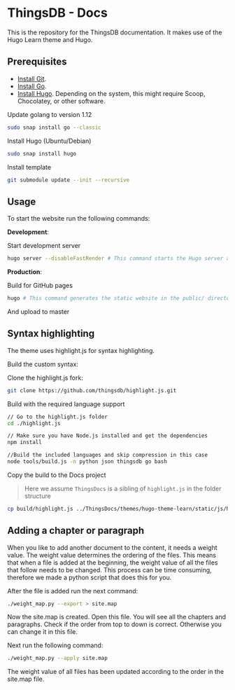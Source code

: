 # ThingsDB - Docs

This is the repository for the ThingsDB documentation. It makes use of the Hugo Learn theme and Hugo.

## Prerequisites

- [Install Git](https://git-scm.com/downloads).
- [Install Go](https://golang.org/doc/install).
- [Install Hugo](https://gohugo.io/getting-started/installing/). Depending on the system, this might require Scoop, Chocolatey, or other software.

Update golang to version 1.12

```bash
sudo snap install go --classic
```

Install Hugo (Ubuntu/Debian)

```bash
sudo snap install hugo
```

Install template

```bash
git submodule update --init --recursive
```

## Usage

To start the website run the following commands:

**Development**:

Start development server

```bash
hugo server --disableFastRender # This command starts the Hugo server and watches the site directory for changes.
```

**Production**:

Build for GitHub pages

```bash
hugo # This command generates the static website in the public/ directory. If you do not have a site, then it gives errors about missing layout files.
```

And upload to master

## Syntax highlighting

The theme uses highlight.js for syntax highlighting.

Build the custom syntax:

Clone the highlight.js fork:

```bash
git clone https://github.com/thingsdb/highlight.js.git
```

Build with the required language support

```bash
// Go to the highlight.js folder
cd ./highlight.js

// Make sure you have Node.js installed and get the dependencies
npm install

//Build the included languages and skip compression in this case
node tools/build.js -n python json thingsdb go bash
```

Copy the build to the Docs project

> Here we assume `ThingsDocs` is a sibling of `highlight.js` in the folder structure

```bash
cp build/highlight.js ../ThingsDocs/themes/hugo-theme-learn/static/js/highlight.pack.js
```

## Adding a chapter or paragraph

When you like to add another document to the content, it needs a weight value. The weight value determines the ordering of the files. This means that when a file is added at the beginning, the weight value of all the files that follow needs to be changed. This process can be time consuming, therefore we made a python script that does this for you.

After the file is added run the next command:

```bash
./weight_map.py --export > site.map
```

Now the site.map is created. Open this file. You will see all the chapters and paragraphs. Check if the order from top to down is correct. Otherwise you can change it in this file.

Next run the following command:

```bash
./weight_map.py --apply site.map
```

The weight value of all files has been updated according to the order in the site.map file.
